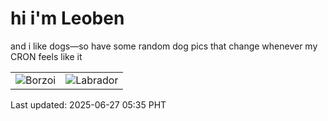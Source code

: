 # hi i'm Leoben

and i like dogs—so have some random dog pics that change whenever my CRON feels like it

|  |  |
|--------|----------|
| ![Borzoi](https://random-dog-vercel.vercel.app/api/random-borzoi?v=1750973734) | ![Labrador](https://random-dog-vercel.vercel.app/api/random-labrador?v=1750973734) |

Last updated: 2025-06-27 05:35 PHT

